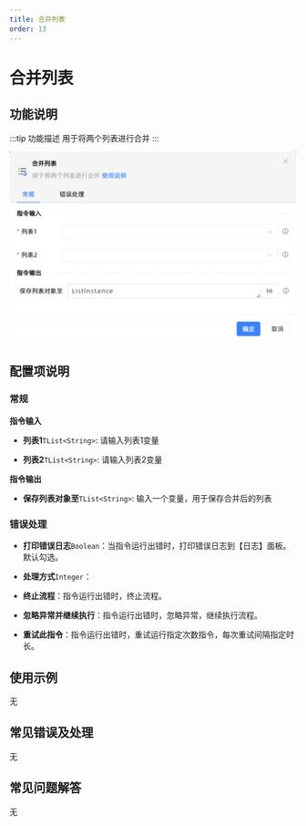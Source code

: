 ```yaml
---
title: 合并列表
order: 13
---
```


# 合并列表

## 功能说明

:::tip 功能描述
用于将两个列表进行合并
:::

![合并列表](../../../assets/合并列表_command.png)

## 配置项说明

### 常规

**指令输入**

- **列表1**`TList<String>`: 请输入列表1变量

- **列表2**`TList<String>`: 请输入列表2变量


**指令输出**

- **保存列表对象至**`TList<String>`: 输入一个变量，用于保存合并后的列表

### 错误处理

- **打印错误日志**`Boolean`：当指令运行出错时，打印错误日志到【日志】面板。默认勾选。

- **处理方式**`Integer`：

 - **终止流程**：指令运行出错时，终止流程。

 - **忽略异常并继续执行**：指令运行出错时，忽略异常，继续执行流程。

 - **重试此指令**：指令运行出错时，重试运行指定次数指令，每次重试间隔指定时长。

## 使用示例
无

## 常见错误及处理

无

## 常见问题解答

无

